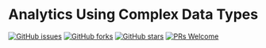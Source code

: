 # Analytics Using Complex Data Types
[![GitHub issues](https://img.shields.io/github/issues/Develop-Packt/Analytics-Using-Complex-Data-Types.svg)](https://github.com/Develop-Packt/Analytics-Using-Complex-Data-Types/issues)
[![GitHub forks](https://img.shields.io/github/forks/Develop-Packt/Analytics-Using-Complex-Data-Types.svg)](https://github.com/Develop-Packt/Analytics-Using-Complex-Data-Types/network)
[![GitHub stars](https://img.shields.io/github/stars/Develop-Packt/Analytics-Using-Complex-Data-Types.svg)](https://github.com/Develop-Packt/Analytics-Using-Complex-Data-Types/stargazers)
[![PRs Welcome](https://img.shields.io/badge/PRs-welcome-brightgreen.svg)](https://github.com/Develop-Packt/Analytics-Using-Complex-Data-Types/pulls)

